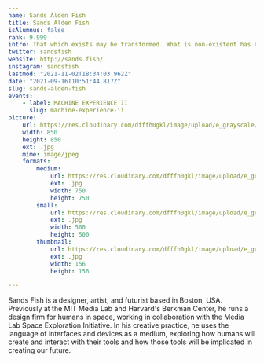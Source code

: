```yaml
---
name: Sands Alden Fish
title: Sands Alden Fish
isAlumnus: false
rank: 9.999
intro: That which exists may be transformed. What is non-existent has boundless uses. —Lao-Tse
twitter: sandsfish
website: http://sands.fish/
instagram: sandsfish
lastmod: "2021-11-02T18:34:03.962Z"
date: "2021-09-16T10:51:44.817Z"
slug: sands-alden-fish
events:
    - label: MACHINE EXPERIENCE II
      slug: machine-experience-ii
picture:
    url: https://res.cloudinary.com/dfffh0gkl/image/upload/e_grayscale/v1629122117/sands_0bfb3a717e.jpg
    width: 850
    height: 850
    ext: .jpg
    mime: image/jpeg
    formats:
        medium:
            url: https://res.cloudinary.com/dfffh0gkl/image/upload/e_grayscale/v1629122118/medium_sands_0bfb3a717e.jpg
            ext: .jpg
            width: 750
            height: 750
        small:
            url: https://res.cloudinary.com/dfffh0gkl/image/upload/e_grayscale/v1629122119/small_sands_0bfb3a717e.jpg
            ext: .jpg
            width: 500
            height: 500
        thumbnail:
            url: https://res.cloudinary.com/dfffh0gkl/image/upload/e_grayscale/v1629122118/thumbnail_sands_0bfb3a717e.jpg
            ext: .jpg
            width: 156
            height: 156

---
```

Sands Fish is a designer, artist, and futurist based in Boston, USA. Previously at the MIT Media Lab and Harvard's Berkman Center, he runs a design firm for humans in space, working in collaboration with the Media Lab Space Exploration Initiative. In his creative practice, he uses the language of interfaces and devices as a medium, exploring how humans will create and interact with their tools and how those tools will be implicated in creating our future.